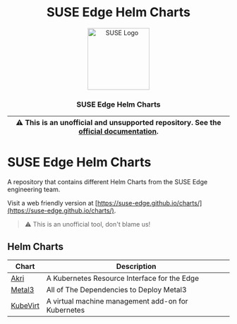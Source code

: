 <div align="center">

# SUSE Edge Helm Charts

<p align="center">
  <img alt="SUSE Logo" src="https://www.suse.com/assets/img/suse-black-logo-green.svg" height="140" />
  <h3 align="center">SUSE Edge Helm Charts</h3>
</p>

| :warning: **This is an unofficial and unsupported repository. See the [official documentation](https://www.suse.com/solutions/edge-computing/).** |
| --- |

</div>

# SUSE Edge Helm Charts

A repository that contains different Helm Charts from the SUSE Edge engineering team.

Visit a web friendly version at [https://suse-edge.github.io/charts/](https://suse-edge.github.io/charts/).

> :warning: This is an unofficial tool, don't blame us!

## Helm Charts
| Chart | Description |
| - | - |
| [Akri](charts/akri) | A Kubernetes Resource Interface for the Edge |
| [Metal3](charts/metal3-deploy) | All of The Dependencies to Deploy Metal3 |
| [KubeVirt](charts/kubevirt) | A virtual machine management add-on for Kubernetes |
